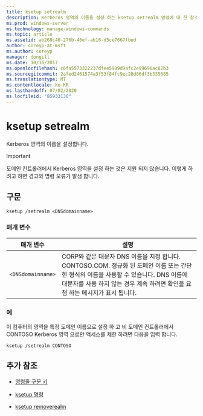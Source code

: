 ```yaml
---
title: ksetup setrealm
description: Kerberos 영역의 이름을 설정 하는 ksetup setrealm 명령에 대 한 참조 문서입니다.
ms.prod: windows-server
ms.technology: manage-windows-commands
ms.topic: article
ms.assetid: ab268c40-276b-46ef-ab16-d5ce7667fbed
author: coreyp-at-msft
ms.author: coreyp
manager: dongill
ms.date: 10/16/2017
ms.openlocfilehash: c6fa5573322237dfee5909d9afc2e99696ac82b3
ms.sourcegitcommit: 2afed2461574a3f53f84fc9ec28d86df3b335685
ms.translationtype: MT
ms.contentlocale: ko-KR
ms.lasthandoff: 07/02/2020
ms.locfileid: "85933130"
---
```

# <a name="ksetup-setrealm"></a>ksetup setrealm

Kerberos 영역의 이름을 설정합니다.

> [!IMPORTANT]
> 도메인 컨트롤러에서 Kerberos 영역을 설정 하는 것은 지원 되지 않습니다. 이렇게 하려고 하면 경고와 명령 오류가 발생 합니다.

## <a name="syntax"></a>구문

```
ksetup /setrealm <DNSdomainname>
```

### <a name="parameters"></a>매개 변수

| 매개 변수 | 설명 |
| --------- | ----------- |
| `<DNSdomainname>` | CORP와 같은 대문자 DNS 이름을 지정 합니다. CONTOSO.COM. 정규화 된 도메인 이름 또는 간단한 형식의 이름을 사용할 수 있습니다. DNS 이름에 대문자를 사용 하지 않는 경우 계속 하려면 확인을 요청 하는 메시지가 표시 됩니다. |

### <a name="examples"></a>예

이 컴퓨터의 영역을 특정 도메인 이름으로 설정 하 고 비 도메인 컨트롤러에서 CONTOSO Kerberos 영역 으로만 액세스를 제한 하려면 다음을 입력 합니다.

```
ksetup /setrealm CONTOSO
```

## <a name="additional-references"></a>추가 참조

- [명령줄 구문 키](command-line-syntax-key.md)

- [ksetup 명령](ksetup.md)

- [ksetup removerealm](ksetup-removerealm.md)
